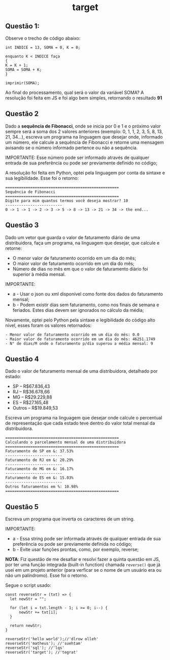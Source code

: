 <h1 align="center">target</h1>

## Questão 1:

Observe o trecho de código abaixo:

```
int INDICE = 13, SOMA = 0, K = 0;

enquanto K < INDICE faça
{
K = K + 1;
SOMA = SOMA + K;
}

imprimir(SOMA);
```

Ao final do processamento, qual será o valor da variável SOMA? A resolução foi feita em JS e foi algo bem simples, retornando o resultado **91**

## Questão 2

Dado a **sequência de Fibonacci**, onde se inicia por 0 e 1 e o próximo valor sempre será a soma dos 2 valores anteriores (exemplo: 0, 1, 1, 2, 3, 5, 8, 13, 21, 34...), escreva um programa na linguagem que desejar onde, informado um número, ele calcule a sequência de Fibonacci e retorne uma mensagem avisando se o número informado pertence ou não a sequência.

IMPORTANTE:
Esse número pode ser informado através de qualquer entrada de sua preferência ou pode ser previamente definido no código;

A resolução foi feita em Python, optei pela linguagem por conta da sintaxe e sua legibilidade. Esse foi o retorno:

```
==================================================
Sequência de Fibonacci
==================================================
Digite para mim quantos termos você deseja mostrar? 10
-------------------------
0 -> 1 -> 1 -> 2 -> 3 -> 5 -> 8 -> 13 -> 21 -> 34 -> the end...
```

## Questão 3

Dado um vetor que guarda o valor de faturamento diário de uma distribuidora, faça um programa, na linguagem que desejar, que calcule e retorne:

- O menor valor de faturamento ocorrido em um dia do mês;
- O maior valor de faturamento ocorrido em um dia do mês;
- Número de dias no mês em que o valor de faturamento diário foi superior à média mensal.

IMPORTANTE:

- a - Usar o json ou xml disponível como fonte dos dados do faturamento mensal;
- b - Podem existir dias sem faturamento, como nos finais de semana e feriados. Estes dias devem ser ignorados no cálculo da média;

Novamente, optei pelo Python pela sintaxe e legibilidade do código alto nível, esses foram os valores retornados:

```
- Menor valor de faturamento ocorrido em um dia do mês: 0.0
- Maior valor de faturamento ocorrido em um dia do mês: 46251.1749
- N° de dias/M onde o faturamento p/dia superou a média mensal: 9
```

## Questão 4

Dado o valor de faturamento mensal de uma distribuidora, detalhado por estado:

- SP – R$67.836,43
- RJ – R$36.678,66
- MG – R$29.229,88
- ES – R$27.165,48
- Outros – R$19.849,53

Escreva um programa na linguagem que desejar onde calcule o percentual de representação que cada estado teve dentro do valor total mensal da distribuidora.

```
==================================================
Calculando o parcelamento mensal de uma distribuidora
==================================================
Faturamento de SP em &: 37.53%
-------------------------
Faturamento de RJ em &: 20.29%
-------------------------
Faturamento de MG em &: 16.17%
-------------------------
Faturamento de ES em &: 15.03%
-------------------------
Outros faturamentos em %: 10.98%
==================================================
```

## Questão 5

Escreva um programa que inverta os caracteres de um string.

IMPORTANTE:

- a - Essa string pode ser informada através de qualquer entrada de sua preferência ou pode ser previamente definida no código;
- b - Evite usar funções prontas, como, por exemplo, reverse;

**NOTA**: Fiz questão de me desafiar e resolvi fazer a quinta questão em JS, por ter uma função integrada (built-in function) chamada `reverse()` que já usei em um projeto anterior (para verficar se o nome de um usuário era ou não um palíndromo). Esse foi o retorno.

Segue o script usado:

```JS
const reverseStr = (txt) => {
  let newStr = "";

  for (let i = txt.length - 1; i >= 0; i--) {
      newStr += txt[i];
  }

  return newStr;
}

reverseStr('hello world');//'dlrow olleh'
reverseStr('matheus'); //'suehtam'
reverseStr('sql'); //'lqs'
reverseStr('target'); //'tegrat'
```
